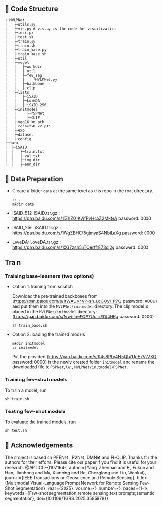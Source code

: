 
## 🌳 Code Structure

```
├─MVLPNet
|   ├─utils.py
|   ├─vis.py # vis.py is the code for visualization
|   ├─test.py
|   ├─test.sh
|   ├─train.py
|   ├─train.sh
|   ├─train_base.py
|   ├─train_base.sh
|   ├─util
|   ├─model
|   |   ├─workdir
|   |   ├─util
|   |   ├─few_seg
|   |   |    └MVLPNet.py
|   |   ├─backbone
|   |   ├─clip
|   ├─lists
|   |   ├─iSAID
|   |   ├─LoveDA
|   |   ├─iSAID_256
|   ├─initmodel
|   |     ├─PSPNet
|   |     ├─CLIP
|   ├─vgg16_bn.pth
|   ├─resnet50_v2.pth
|   ├─exp
|   ├─dataset
|   ├─config
├─data
|  ├─iSAID
|  |   ├─train.txt
|  |   ├─val.txt
|  |   ├─img_dir
|  |   ├─ann_dir
```

## 📝 Data Preparation

- Create a folder `data` at the same level as this repo in the root directory.

  ```
  cd ..
  mkdir data
  ```
- iSAID_512:
iSAID.tar.gz : https://pan.baidu.com/s/11ZhZ01KVjfPyHcoZ2MkfeA password: 0000

- iSAID_256:
iSAID.tar.gz : https://pan.baidu.com/s/1WgZBH075gjmypS4NbiLaXg password: 0000 

- LoveDA:
LoveDA.tar.gz : https://pan.baidu.com/s/1XG7zsh5uTOerffrE73cj2g password: 0000 

## Train

### Training base-learners (two options)

- Option 1: training from scratch

  Download the pre-trained backbones from (https://pan.baidu.com/s/1tWAUKYvP-sh_LcCOy1-P7Q password: 0000) and put them into the `MVLPNet/initmodel` directory.
  The clip model is placed in the `MVLPNet/initmodel` directory: (https://pan.baidu.com/s/1vwtIinePOP7UdhrEDj4HKg password: 0000)
  ```
  sh train_base.sh
  ```
- Option 2: loading the trained models
  
  ```
  mkdir initmodel
  cd initmodel
  ```
  
  Put the provided (https://pan.baidu.com/s/1I4s8PLy4N5Qb7UeE7VsVXQ password: 0000) in the newly created folder `initmodel` and rename the downloaded file to `PSPNet`, *i.e.*, `MVLPNet/initmodel/PSPNet`.

### Training few-shot models

To train a model, run

```
sh train.sh
```

### Testing few-shot models

To evaluate the trained models, run

```
sh test.sh
```


## 👏 Acknowledgements
The project is based on [PFENet](https://github.com/dvlab-research/PFENet) , [R2Net](https://github.com/chunbolang/R2Net), [DMNet](https://github.com/HanboBizl/DMNet/) and [PI-CLIP](https://github.com/vangjin/PI-CLIP). Thanks for the authors for their efforts.
Please cite our paper if you find it is useful for your research.
@ARTICLE{11071646,
  author={Yang, Zhenhao and Bi, Fukun and Han, Jianhong and Ma, Xianping and He, Chenglong and Liu, Wenkai},
  journal={IEEE Transactions on Geoscience and Remote Sensing}, 
  title={Multimodal Visual-Language Prompt Network for Remote Sensing Few-Shot Segmentation}, 
  year={2025},
  volume={},
  number={},
  pages={1-1},
  keywords={Few-shot segmentation;remote sensing;text prompts;semantic segmentation},
  doi={10.1109/TGRS.2025.3585878}}
